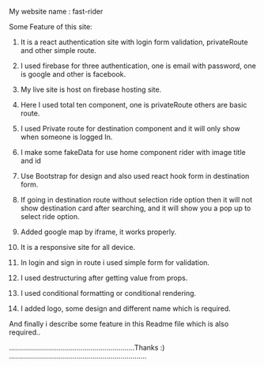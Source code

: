 My website name : fast-rider

Some Feature of this site: 

1. It is a react authentication site with login form validation, privateRoute and other simple route.

2. I used firebase for three authentication, one is email with password, one is google and other is facebook.

3. My live site is host on firebase hosting site.

4. Here I used total ten component, one is privateRoute others are basic route.

5. I used Private route for destination component and it will only show when someone is logged In.

6. I make some fakeData for use home component rider with image title and id

7. Use Bootstrap for design and also used react hook form in destination form.

8. If going in destination route without selection ride option then it will not show destination card after searching, and it will show you a pop up to select ride option.

9. Added google map by iframe, it works properly.

10. It is a responsive site for all device.

11. In login and sign in route i used simple form for validation.

12. I used  destructuring after getting value from props.

13. I used conditional formatting or conditional rendering.

14. I added logo, some design and different name which is required.




 And finally i describe some feature in this Readme file which is also required..



...............................................................Thanks :) .....................................................................